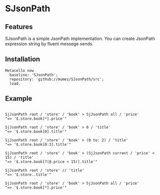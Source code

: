 # SJsonPath


## Features

SJsonPath is a simple JsonPath implementation. You can create JsonPath expression string by fluent messege sends. 


## Installation

```smalltalk
Metacello new
  baseline: 'SJsonPath';
  repository: 'github://mumez/SJsonPath/src';
  load.
```

## Example

```smalltalk

SjJsonPath root / 'store' / 'book' > SjJsonPath all / 'price'
"=> '$.store.book[*].price'"

SjJsonPath root / 'store' / 'book' > 0 / 'title'  
"=> '$.store.book[0].title'"

SjJsonPath root / 'store' / 'book' > (0 to: 2) / 'title'
"=> '$.store.book[0:3].title'"

SjJsonPath root / 'store' / 'book' > (SjJsonPath current / 'price' < 15) / 'title'
"=> '$.store.book[?(@.price < 15)].title'"

SjJsonPath root / 'store' // 'title' 
"=> '$.store..title'"

SjJsonPath root / 'store' / 'book' > SjJsonPath all / 'price'
"=> '$.store.book[*].price'"
```